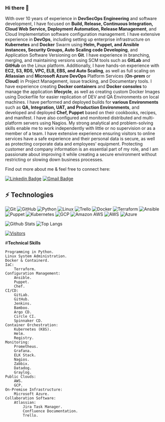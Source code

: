 ### Hi there 👋

<!-- Introduce yourself and give a brief introduction about yourself here.  Also include what tech you're interested in and what you are currently learning -->
With over 10 years of experience in **DevSecOps Engineering** and software
development, I have focused on **Build, Release, Continuous Integration, Cloud Web
Service, Deployment Automation, Release Management**, and Cloud
Implementation software configuration management. I have extensive experience
in **DevOps**, including setting up enterprise infrastructure on **Kubernetes** and **Docker**
Swarm using **Helm, Puppet, and Ansible instances, Security Groups, Auto Scaling
code Developing**, and Application Software Versioning on **Git**. I have experience in
branching, merging, and maintaining versions using SCM tools such as **GitLab** and
**GitHub** on the Linux platform. Additionally, I have hands-on experience with **EC2,
S3, RDS, VPC, ELB, EBS, and Auto Scaling**, as well as full scaling on **Atlassian** and
**Microsoft Azure DevOps** Platform Services (**On-prem** or **Cloud**) in Project
Management, issue tracking, and Documentary tools.
I have experience creating **Docker containers** and **Docker consoles** to manage the
application **lifecycle**, as well as creating custom Docker Images using Dockerfile for
easier replication of DEV and QA Environments on local machines. I have
performed and deployed builds for **various Environments** such as **QA, Integration,
UAT, and Production Environments**, and developed and deployed **Chef, Puppet**
based on their cookbooks, recipes, and manifest. I have also configured and
monitored distributed and multi-platform servers using Nagios.
My strong analytical and problem-solving skills enable me to work independently
with little or no supervision or as a member of a team. I have extensive experience
ensuring visitors to online services have a safe experience and their personal data is
secure, as well as protecting corporate data and employees' equipment. Protecting
customer and company information is an essential part of my role, and I am
passionate about improving it while creating a secure environment without
restricting or slowing down business processes.

Find out more about me & feel free to connect here:

<!-- Replace the fields below with the information requested. Remember to remove the encapsulating <> characters. For spaces in names, use %20 (e.g. Broadus%20Palmer) -->

[![Linkedin Badge](https://img.shields.io/badge/-Farshid%20Rahimi-blue?style=flat-square&logo=Linkedin&logoColor=white&link=https://www.linkedin.com/in/farshid-rahimi/)](https://www.linkedin.com/in/farshid-rahimi/)
[![Gmail Badge](https://img.shields.io/badge/-farshidrahimi.ca@gmail.com-c14438?style=flat-square&logo=Gmail&logoColor=white&link=mailto:farshidrahimi.ca@gmail.com)](mailto:farshidrahimi.ca@gmail.com)

## ⚡ Technologies


<!-- Check out the Badges folder for more badges -->

![Git](https://img.shields.io/badge/-Git-black?style=flat-square&logo=git)
![GitHub](https://img.shields.io/badge/-GitHub-181717?style=flat-square&logo=github)
![Python](https://img.shields.io/badge/-Python-black?style=flat-square&logo=Python)
![Linux](https://img.shields.io/badge/Linux-FCC624?style=flat-square&logo=linux&logoColor=black)
![Trello](https://img.shields.io/badge/Trello-%23026AA7.svg?style=flat-square&logo=Trello&logoColor=white)
![Docker](https://img.shields.io/badge/docker-%230db7ed.svg?style=for-the-badge&logo=docker&logoColor=white)
![Terraform](https://img.shields.io/badge/terraform-%235835CC.svg?style=for-the-badge&logo=terraform&logoColor=white)
![Ansible](https://img.shields.io/badge/-Ansible-EE0000?logo=ansible&logoColor=white)
![Puppet](https://img.shields.io/badge/-Puppet-FFAE1A?logo=puppet&logoColor=white)
![Kubernetes](https://img.shields.io/badge/-Kubernetes-326CE5?logo=kubernetes&logoColor=white)
![GCP](https://img.shields.io/badge/-GCP-4285F4?logo=google-cloud&logoColor=white)
![Amazon AWS](https://img.shields.io/badge/Amazon%20AWS-232F3E?style=flat-square&logo=amazon-aws)
![AWS](https://img.shields.io/badge/-AWS-232F3E?logo=amazon-aws&logoColor=white)
![Azure](https://img.shields.io/badge/-Azure-0089D6?logo=microsoft-azure&logoColor=white)

<!-- Replace the fields below with the information requested. Remember to remove the encapsulating <> characters. -->

![Github Stats](https://github-readme-stats.vercel.app/api?username=Falc00n007&count_private=true&show_icons=true&include_all_commits=true)
![Top Langs](https://github-readme-stats.vercel.app/api/top-langs/?username=Falc00n007&hide=TeX&layout=compact)


<!-- [![Visitors](https://api.visitorbadge.io/api/visitors?path=LevelUpInTech%2FLevelUpInTech&label=VISITORS&countColor=%23263759)](https://visitorbadge.io/status?path=LevelUpInTech%2FLevelUpInTech) -->

[![Visitors](https://api.visitorbadge.io/api/visitors?path=https%3A%2F%2Fgithub.com%2FFalc00n007&label=Visitors&countColor=%23263759&style=flat)](https://visitorbadge.io/status?path=Falc00n007)


#**Technical Skills**

    Programming in Python.
    Linux System Administration.
    Docker & Containerd.
    IaC:
        Terraform.
    Configuration Management:
        Ansible.
        Puppet.
        Chef.
    CI/CD:
        GitLab.
        GitHub.
        Jenkins.
        Bamboo.
        Argo CD.
        Circle CI.
        Spinnaker CD.
    Container Orchestration:
        Kubernetes (K8S).
        Helm.
        Registry.
    Monitoring:
        Prometheus.
        Grafana.
        ELK Stack.
        Nagios.
        Zabbix.
        Datadog.
        Graylog.
    Public Clouds:
        AWS.
        GCP.
    On-Premise Infrastructure:
        Microsoft Azure.
    Collaboration Software:
        Atlassian:
            Jira Task Manager.
            Confluence Documentation.
            Trello.
